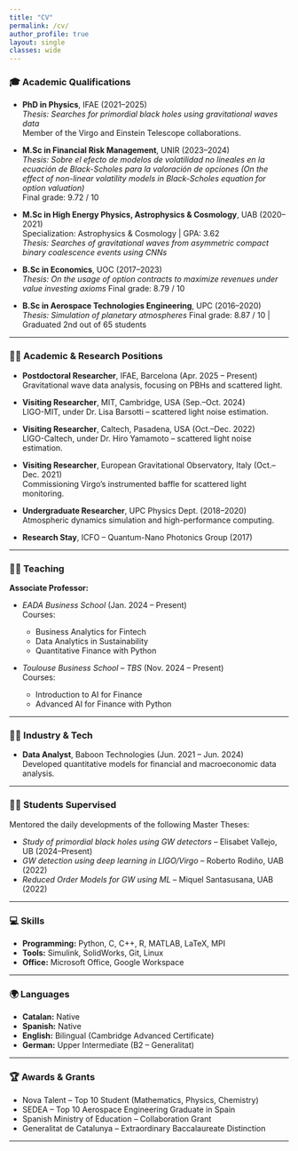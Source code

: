 ```yaml
---
title: "CV"
permalink: /cv/
author_profile: true
layout: single
classes: wide
---
```


### 🎓 Academic Qualifications

- **PhD in Physics**, IFAE (2021–2025)  
  *Thesis:* *Searches for primordial black holes using gravitational waves data*  
  Member of the Virgo and Einstein Telescope collaborations.

- **M.Sc in Financial Risk Management**, UNIR (2023–2024)  
  *Thesis:* *Sobre el efecto de modelos de volatilidad no lineales en la ecuación de Black-Scholes para la valoración de opciones (On the effect of non-linear volatility models in Black-Scholes equation for option valuation)*  
  Final grade: 9.72 / 10

- **M.Sc in High Energy Physics, Astrophysics & Cosmology**, UAB (2020–2021)  
  Specialization: Astrophysics & Cosmology | GPA: 3.62  
  *Thesis:* *Searches of gravitational waves from asymmetric compact binary coalescence events using CNNs*

- **B.Sc in Economics**, UOC (2017–2023)  
  *Thesis:* *On the usage of option contracts to maximize revenues under value investing axioms*
  Final grade: 8.79 / 10

- **B.Sc in Aerospace Technologies Engineering**, UPC (2016–2020)  
  *Thesis:* *Simulation of planetary atmospheres*
  Final grade: 8.87 / 10 | Graduated 2nd out of 65 students  

---

### 🧑‍🏫 Academic & Research Positions

- **Postdoctoral Researcher**, IFAE, Barcelona (Apr. 2025 – Present)  
  Gravitational wave data analysis, focusing on PBHs and scattered light.

- **Visiting Researcher**, MIT, Cambridge, USA (Sep.–Oct. 2024)  
  LIGO-MIT, under Dr. Lisa Barsotti – scattered light noise estimation.

- **Visiting Researcher**, Caltech, Pasadena, USA (Oct.–Dec. 2022)  
  LIGO-Caltech, under Dr. Hiro Yamamoto – scattered light noise estimation.

- **Visiting Researcher**, European Gravitational Observatory, Italy (Oct.–Dec. 2021)  
  Commissioning Virgo’s instrumented baffle for scattered light monitoring.

- **Undergraduate Researcher**, UPC Physics Dept. (2018–2020)  
  Atmospheric dynamics simulation and high-performance computing.

- **Research Stay**, ICFO – Quantum-Nano Photonics Group (2017)

---

### 👨‍🏫 Teaching

**Associate Professor:**

- *EADA Business School* (Jan. 2024 – Present)  
  Courses:
  - Business Analytics for Fintech  
  - Data Analytics in Sustainability  
  - Quantitative Finance with Python

- *Toulouse Business School – TBS* (Nov. 2024 – Present)  
  Courses:
  - Introduction to AI for Finance  
  - Advanced AI for Finance with Python

---

### 👨‍🔬 Industry & Tech

- **Data Analyst**, Baboon Technologies (Jun. 2021 – Jun. 2024)  
  Developed quantitative models for financial and macroeconomic data analysis.

---

### 👨‍🎓 Students Supervised

Mentored the daily developments of the following Master Theses:
- *Study of primordial black holes using GW detectors* – Elisabet Vallejo, UB (2024–Present)  
- *GW detection using deep learning in LIGO/Virgo* – Roberto Rodiño, UAB (2022)  
- *Reduced Order Models for GW using ML* – Miquel Santasusana, UAB (2022)

---

### 💻 Skills

- **Programming:** Python, C, C++, R, MATLAB, LaTeX, MPI  
- **Tools:** Simulink, SolidWorks, Git, Linux  
- **Office:** Microsoft Office, Google Workspace

---

### 🌍 Languages

- **Catalan:** Native  
- **Spanish:** Native  
- **English:** Bilingual (Cambridge Advanced Certificate)  
- **German:** Upper Intermediate (B2 – Generalitat)

---

### 🏆 Awards & Grants

- Nova Talent – Top 10 Student (Mathematics, Physics, Chemistry)  
- SEDEA – Top 10 Aerospace Engineering Graduate in Spain  
- Spanish Ministry of Education – Collaboration Grant  
- Generalitat de Catalunya – Extraordinary Baccalaureate Distinction

---
